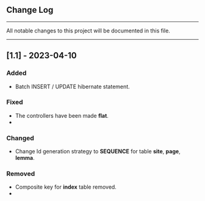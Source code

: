 ## Change Log
___

All notable changes to this project will be documented in this file.

___

## [1.1] - 2023-04-10

### Added

- Batch INSERT / UPDATE hibernate statement.

### Fixed

- The controllers have been made __flat__.
- 

### Changed

- Change Id generation strategy to **SEQUENCE** for table **site**, **page**, **lemma**.


### Removed

- Composite key for **index** table removed.
- 



